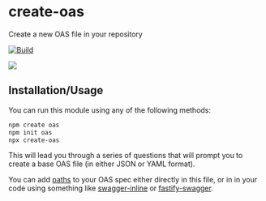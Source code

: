 # create-oas

Create a new OAS file in your repository

[![Build](https://github.com/readmeio/create-oas/workflows/CI/badge.svg)](https://github.com/readmeio/create-oas)

[![](https://d3vv6lp55qjaqc.cloudfront.net/items/1M3C3j0I0s0j3T362344/Untitled-2.png)](https://readme.com)

## Installation/Usage

You can run this module using any of the following methods:

```sh
npm create oas
npm init oas
npx create-oas
```

This will lead you through a series of questions that will prompt you to create a base OAS file (in either JSON or YAML format).

You can add [paths](https://github.com/OAI/OpenAPI-Specification/blob/main/versions/3.1.0.md#paths-object) to your OAS spec either directly in this file, or in in your code using something like [swagger-inline](https://github.com/readmeio/swagger-inline) or [fastify-swagger](https://github.com/fastify/fastify-swagger).
